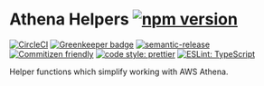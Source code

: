 # Athena Helpers [![npm version](https://img.shields.io/npm/v/@bifravst/athena-helpers.svg)](https://www.npmjs.com/package/@bifravst/athena-helpers)

[![CircleCI](https://circleci.com/gh/bifravst/athena-helpers/tree/saga.svg?style=svg)](https://circleci.com/gh/bifravst/athena-helpers/tree/saga)
[![Greenkeeper badge](https://badges.greenkeeper.io/bifravst/athena-helpers.svg)](https://greenkeeper.io/)
[![semantic-release](https://img.shields.io/badge/%20%20%F0%9F%93%A6%F0%9F%9A%80-semantic--release-e10079.svg)](https://github.com/semantic-release/semantic-release)
[![Commitizen friendly](https://img.shields.io/badge/commitizen-friendly-brightgreen.svg)](http://commitizen.github.io/cz-cli/)
[![code style: prettier](https://img.shields.io/badge/code_style-prettier-ff69b4.svg)](https://github.com/prettier/prettier/)
[![ESLint: TypeScript](https://img.shields.io/badge/ESLint-TypeScript-blue.svg)](https://github.com/typescript-eslint/typescript-eslint)

Helper functions which simplify working with AWS Athena.
